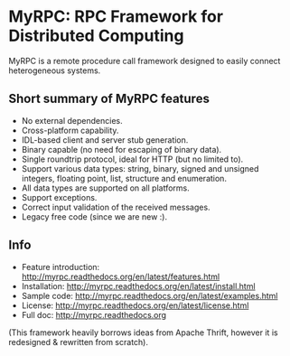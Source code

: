 # MyRPC: RPC Framework for Distributed Computing

MyRPC is a remote procedure call framework designed to easily connect heterogeneous systems.

## Short summary of MyRPC features

* No external dependencies.
* Cross-platform capability.
* IDL-based client and server stub generation.
* Binary capable (no need for escaping of binary data).
* Single roundtrip protocol, ideal for HTTP (but no limited to).
* Support various data types: string, binary, signed and unsigned
  integers, floating point, list, structure and enumeration.
* All data types are supported on all platforms.
* Support exceptions.
* Correct input validation of the received messages.
* Legacy free code (since we are new :).

## Info

* Feature introduction: http://myrpc.readthedocs.org/en/latest/features.html
* Installation: http://myrpc.readthedocs.org/en/latest/install.html
* Sample code: http://myrpc.readthedocs.org/en/latest/examples.html
* License: http://myrpc.readthedocs.org/en/latest/license.html
* Full doc: http://myrpc.readthedocs.org

(This framework heavily borrows ideas from Apache Thrift, however
it is redesigned & rewritten from scratch).
